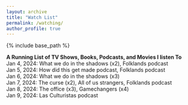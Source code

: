 ```yaml
---
layout: archive
title: "Watch List"
permalink: /watching/
author_profile: true
---
```


{% include base_path %}

<b>A Running List of TV Shows, Books, Podcasts, and Movies I listen To</b>
<br>Jan 4, 2024: What we do in the shadows (x2), Folklands podcast
<br>Jan 5, 2024: How did this get made podcast, Folklands podcast
<br>Jan 6, 2024: What we do in the shadows (x3)
<br>Jan 7, 2024: The curse (x2), All of us strangers, Folklands podcast
<br>Jan 8, 2024: The office (x3), Gamechangers (x4)
<br>Jan 9, 2024: Las Culturistas podcast
